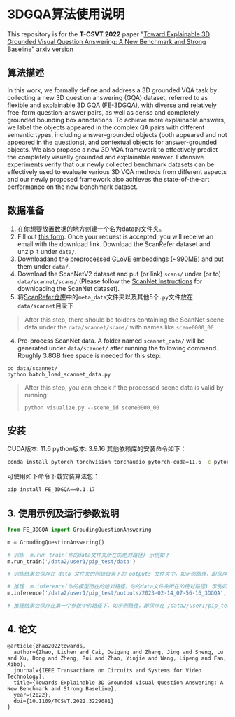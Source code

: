 # 3DGQA算法使用说明

This repository is for the **T-CSVT 2022** paper "[Toward Explainable 3D Grounded Visual Question Answering: A New Benchmark and Strong Baseline](https://ieeexplore.ieee.org/abstract/document/9984686/)" [arxiv version](https://arxiv.org/abs/2209.12028)

## 算法描述

In this work, we formally define and address a 3D grounded VQA task by collecting a new 3D question answering (GQA) dataset, referred to as flexible and explainable 3D GQA (FE-3DGQA), with diverse and relatively free-form question-answer pairs, as well as dense and completely grounded bounding box annotations. To achieve more explainable answers, we label the objects appeared in the complex QA pairs with different semantic types, including answer-grounded objects (both appeared and not appeared in the questions), and contextual objects for answer-grounded objects. We also propose a new 3D VQA framework to effectively predict the completely visually grounded and explainable answer. Extensive experiments verify that our newly collected benchmark datasets can be effectively used to evaluate various 3D VQA methods from different aspects and our newly proposed framework also achieves the state-of-the-art performance on the new benchmark dataset.

## 数据准备

1. 在你想要放置数据的地方创建一个名为data的文件夹。
2. Fill out [this form](https://forms.gle/aLtzXN12DsYDMSXX6). Once your request is accepted, you will receive an email with the download link. Download the ScanRefer dataset and unzip it under `data/`.
3. Downloadand the preprocessed [GLoVE embeddings (~990MB)](http://kaldir.vc.in.tum.de/glove.p) and put them under `data/`.
4. Download the ScanNetV2 dataset and put (or link) `scans/` under (or to) `data/scannet/scans/` (Please follow the [ScanNet Instructions](data/scannet/README.md) for downloading the ScanNet dataset).
5. 将[ScanRefer仓库](https://github.com/daveredrum/ScanRefer/tree/master/data/scannet)中的`meta_data`文件夹以及其他5个`.py`文件放在`data/scannet`目录下

> After this step, there should be folders containing the ScanNet scene data under the `data/scannet/scans/` with names like `scene0000_00`

4. Pre-process ScanNet data. A folder named `scannet_data/` will be generated under `data/scannet/` after running the following command. Roughly 3.8GB free space is needed for this step:

```shell
cd data/scannet/
python batch_load_scannet_data.py
```

> After this step, you can check if the processed scene data is valid by running:
>
> ```shell
> python visualize.py --scene_id scene0000_00
> ```

## 安装

CUDA版本: 11.6   python版本: 3.9.16
其他依赖库的安装命令如下：

```bash
conda install pytorch torchvision torchaudio pytorch-cuda=11.6 -c pytorch -c nvidia
```

可使用如下命令下载安装算法包：
```bash
pip install FE_3DGQA==0.1.17
```


## 3. 使用示例及运行参数说明

```python
from FE_3DGQA import GroudingQuestionAnswering

m = GroudingQuestionAnswering()

# 训练  m.run_train(你的data文件夹所在的绝对路径) 示例如下
m.run_train('/data2/user1/pip_test/data')

# 训练结果会保存在 data 文件夹的同级目录下的 outputs 文件夹中，如示例路径，即保存在 /data2/user1/pip_test/outputs/{训练开始时间_3DGQA} 文件夹下

# 推理  m.inference(你的模型所在的绝对路径，你的data文件夹所在的绝对路径) 示例如下
m.inference('/data2/user1/pip_test/outputs/2023-02-14_07-56-16_3DGQA', '/data2/wangzhen/pip_test/data')

# 推理结果会保存在第一个参数中的路径下，如示例路径，即保存在 /data2/user1/pip_test/outputs/2023-02-14_07-56-16_3DGQA 文件夹下
```

## 4. 论文
```
@article{zhao2022towards,
  author={Zhao, Lichen and Cai, Daigang and Zhang, Jing and Sheng, Lu and Xu, Dong and Zheng, Rui and Zhao, Yinjie and Wang, Lipeng and Fan, Xibo},
  journal={IEEE Transactions on Circuits and Systems for Video Technology}, 
  title={Towards Explainable 3D Grounded Visual Question Answering: A New Benchmark and Strong Baseline}, 
  year={2022},
  doi={10.1109/TCSVT.2022.3229081}
}
```